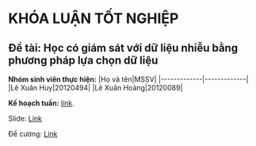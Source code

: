 # KHÓA LUẬN TỐT NGHIỆP
## Đề tài: Học có giám sát với dữ liệu nhiễu bằng phương pháp lựa chọn dữ liệu
**Nhóm sinh viên thực hiện:**
|Họ và tên|MSSV|
|-------------|-------------|
|Lê Xuân Huy|20120494|
|Lê Xuân Hoàng|20120089|

**Kế hoạch tuần:** [link](https://docs.google.com/spreadsheets/d/1kT_yhKGLtJLOF3uFgAWleVLWWvb324zPkenMr5RdX1Y/edit?usp=sharing).

Slide: [Link](https://1drv.ms/p/c/46283ad83fc3cdb0/Eaxn91eD60VMvep-rpE7_C4Bv7V3XH65pRt1IkAB0b7qFw?e=8WPSi2)

Đề cương: [Link](https://www.overleaf.com/read/mywgmnxhvmjx#6003c8)
